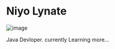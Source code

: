 # Niyo Lynate
![image](https://user-images.githubusercontent.com/98440370/161978465-e82b9ede-48dd-422f-b4b2-a3c119b3660b.png)

Java Devloper. currently Learning more...
